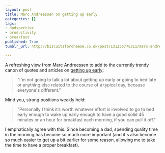 ```yaml
---
layout: post
title: Marc Andreessen on getting up early
categories: []
tags:
- dadspective
- productivity
- breakfast
published: True
tumblr_url: http://biscuitsforcheese.co.uk/post/131235778311/marc-andreessen-on-getting-up-early

---
```


A refreshing view from Marc Andreessen to add to the currently trendy canon of quotes and articles on [getting up early](http://biscuitsforcheese.co.uk/post/92726872766/lets-wake-up-at-430amno-330amno-wait):

> "I'm not going to talk a lot about getting up early or going to bed late or anything else related to the course of a typical day, because everyone's different."

Mind you, strong positions weakly held:
 
> "Personally I think it’s worth whatever effort is involved to go to bed early enough to wake up early enough to have a good solid 45 minutes or an hour for breakfast each morning, if you can pull it off."

I emphatically agree with this. Since becoming a dad, spending quality time in the morning has become so much more important (and it's also become so much easier to get up a bit earlier for some reason, allowing me to take the time to have a proper breakfast).